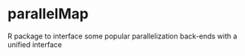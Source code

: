 parallelMap
===========

R package to interface some popular parallelization back-ends with a unified interface
